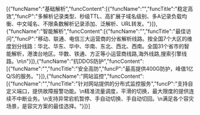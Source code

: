 [{"funcName":"基础解析","funcContent":[{"funcName":"","funcTitle":"稳定高效","funcP":"多解析记录类型、秒级TTL、高扩展子域名级别、多A记录负载均衡、中文域名、不限条数解析记录添加、泛解析、URL转发。"}]},{"funcName":"智能解析","funcContent":[{"funcName":"","funcTitle":"最佳访问","funcP":"移动、联通、电信三大运营商的分省解析线路。按全国7个大区的维度划分线路：华北、华东、华中、华南、东北、西北、西南。全国31个省市的智能解析，港澳台地区。华数、铁通、方正等小运营商线路,海外线路,搜索引擎线路。\n\n"}]},{"funcName":"抗DDOS防护","funcContent":[{"funcName":"","funcTitle":"安全高防","funcP":"最高提供400G防护，峰值1亿Q/S的服务。"}]},{"funcName":"网站监控","funcContent":[{"funcName":"","funcTitle":"针对网站提供的分布式监控服务","funcP":"支持自定义端口，提供故障报警功能。\n精准流量调度，平滑的切换，最大限度的提供连续不中断业务。\n支持异常宕机暂停、手自动切换、手自动切回。\n满足各个容灾场景，是容灾方案的最佳选择。"}]}]